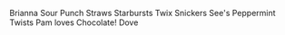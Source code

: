 Brianna
Sour Punch Straws 
Starbursts
Twix
Snickers
See's Peppermint Twists
Pam loves Chocolate!
Dove
